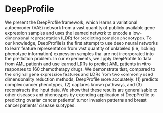# DeepProfile
We present the DeepProfile framework, which learns a variational autoencoder (VAE) network from a vast quantity of publicly available gene expression samples and uses the learned network to encode a low-dimensional representation (LDR) for predicting complex phenotypes. To our knowledge, DeepProfile is the first attempt to use deep neural networks to learn feature representation from vast quantity of unlabeled (i.e, lacking phenotype information) expression samples that are not incorporated into the prediction problem. In our experiments, we apply DeepProfile to data from AML patients and use learned LDRs to predict AML patients in vitro responses to 160 chemotherapy drugs. We demonstrate that, compared to the original gene expression features and LDRs from two commonly used dimensionality reduction methods, DeepProfile more accurately: (1) predicts complex cancer phenotypes, (2) captures known pathways, and (3) reconstructs the input data. We show that these results are generalizable to other diseases and phenotypes by extending application of DeepProfile to predicting ovarian cancer patients' tumor invasion patterns and breast cancer patients' disease subtypes.
